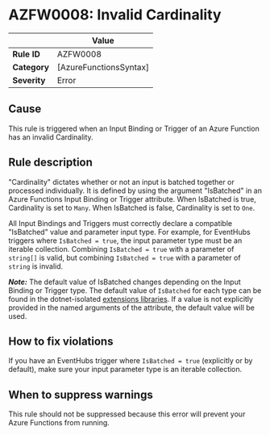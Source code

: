 # AZFW0008: Invalid Cardinality

| | Value |
|-|-|
| **Rule ID** |AZFW0008|
| **Category** |[AzureFunctionsSyntax]|
| **Severity** |Error|

## Cause

This rule is triggered when an Input Binding or Trigger of an Azure Function has an invalid Cardinality.

## Rule description

"Cardinality" dictates whether or not an input is batched together or processed individually. It is defined by using the argument "IsBatched" in an Azure Functions Input Binding or Trigger attribute. When IsBatched is true, Cardinality is set to `Many`. When IsBatched is false, Cardinality is set to `One`.

All Input Bindings and Triggers must correctly declare a compatible "IsBatched" value and parameter input type. For example, for EventHubs triggers where `IsBatched = true`, the input parameter type must be an iterable collection. Combining `IsBatched = true` with a parameter of `string[]` is valid, but combining `IsBatched = true` with a parameter of `string` is invalid.

_**Note:**_ The default value of IsBatched changes depending on the Input Binding or Trigger type. The default value of `IsBatched` for each type can be found in the dotnet-isolated [extensions libraries](https://github.com/Azure/azure-functions-dotnet-worker/tree/main/extensions). If a value is not explicitly provided in the named arguments of the attribute, the default value will be used.

## How to fix violations

If you have an EventHubs trigger where `IsBatched = true` (explicitly or by default), make sure your input parameter type is an iterable collection.

## When to suppress warnings

This rule should not be suppressed because this error will prevent your Azure Functions from running.
